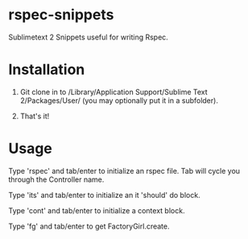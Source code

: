 rspec-snippets
==============

Sublimetext 2 Snippets useful for writing Rspec. 

Installation
==============
1) Git clone in to /Library/Application Support/Sublime Text 2/Packages/User/ (you may optionally put it in a subfolder). 

2) That's it! 

Usage
==============
Type 'rspec' and tab/enter to initialize an rspec file. Tab will cycle you through the Controller name.

Type 'its' and tab/enter to initialize an it 'should' do block. 

Type 'cont' and tab/enter to initialize a context block.

Type 'fg' and tab/enter to get FactoryGirl.create.
